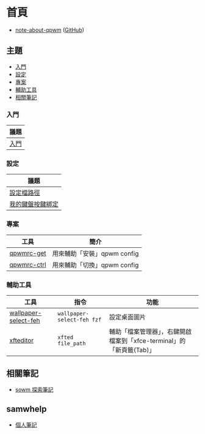
# 首頁

* [note-about-qpwm](https://samwhelp.github.io/note-about-qpwm/) ([GitHub](https://github.com/samwhelp/note-about-qpwm))




## 主題

* [入門](#入門)
* [設定](#設定)
* [專案](#專案)
* [輔助工具](#輔助工具)
* [相關筆記](#相關筆記)

### 入門

| 議題 |
| --- |
| [入門](https://samwhelp.github.io/note-about-qpwm/read/start.html) |


### 設定

| 議題 |
| --- |
| [設定檔路徑](https://samwhelp.github.io/note-about-qpwm/read/config.html) |
| [我的鍵盤按鍵綁定](https://samwhelp.github.io/note-about-qpwm/read/config/keybind.html) |


### 專案

| 工具 | 簡介 |
| --- | --- |
| [qpwmrc-get](https://samwhelp.github.io/note-about-qpwm/read/project/qpwmrc-profile/qpwmrc-get.html) | 用來輔助「安裝」qpwm config |
| [qpwmrc-ctrl](https://samwhelp.github.io/note-about-qpwm/read/project/qpwmrc-profile/qpwmrc-ctrl.html) | 用來輔助「切換」qpwm config |


### 輔助工具

| 工具 | 指令 | 功能 |
| --- | --- | --- |
| [wallpaper-select-feh](https://samwhelp.github.io/note-about-fzf/read/project/wallpaper-select/wallpaper-select-feh) | `wallpaper-select-feh fzf` | 設定桌面圖片 |
| [xfteditor](https://samwhelp.github.io/tool-xfteditor/read/project/xfteditor/) | `xfted file_path` | 輔助「檔案管理器」，右鍵開啟檔案到「xfce-terminal」的「新頁籤(Tab)」 |


## 相關筆記

* [sowm 探索筆記](https://samwhelp.github.io/note-about-sowm/)


## samwhelp

* [個人筆記](https://samwhelp.github.io/book/)
